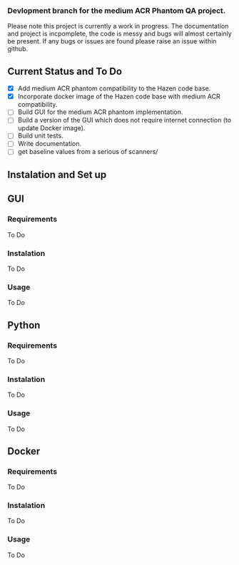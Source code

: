 ### Devlopment branch for the medium ACR Phantom QA project. 
Please note this project is currently a work in progress. The documentation and project is incpomplete, the code is messy and bugs will almost certainly be present. If any bugs or issues are found please raise an issue within github. 
## Current Status and To Do
- [x] Add medium ACR phantom compatibility to the Hazen code base.
- [x] Incorporate docker image of the Hazen code base with medium ACR compatibility.
- [ ] Build GUI for the medium ACR phantom implementation.
- [ ] Build a version of the GUI which does not require internet connection (to update Docker image).
- [ ] Build unit tests.
- [ ] Write documentation.
- [ ] get baseline values from a serious of scanners/

## Instalation and Set up

## GUI 
### Requirements 
To Do
### Instalation 
To Do
### Usage
To Do

## Python 
### Requirements 
To Do
### Instalation 
To Do
### Usage
To Do

## Docker
### Requirements 
To Do
### Instalation 
To Do
### Usage
To Do
